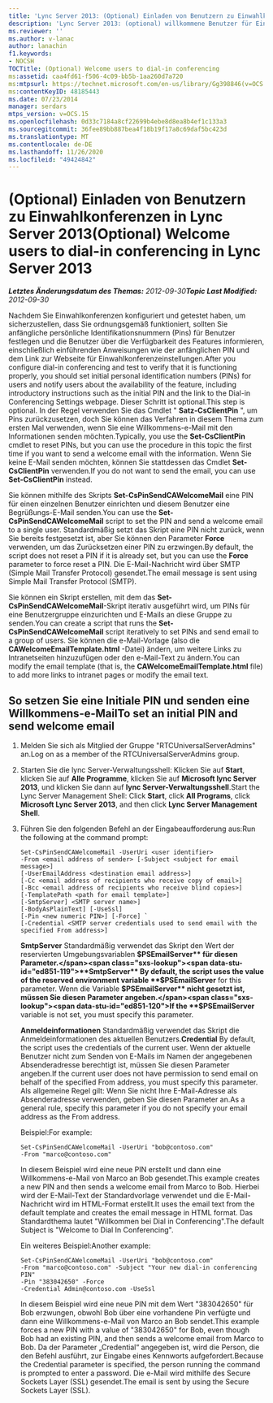 ```yaml
---
title: 'Lync Server 2013: (Optional) Einladen von Benutzern zu Einwahlkonferenzen'
description: 'Lync Server 2013: (optional) willkommene Benutzer für Einwahlkonferenzen.'
ms.reviewer: ''
ms.author: v-lanac
author: lanachin
f1.keywords:
- NOCSH
TOCTitle: (Optional) Welcome users to dial-in conferencing
ms:assetid: caa4fd61-f506-4c09-bb5b-1aa260d7a720
ms:mtpsurl: https://technet.microsoft.com/en-us/library/Gg398846(v=OCS.15)
ms:contentKeyID: 48185443
ms.date: 07/23/2014
manager: serdars
mtps_version: v=OCS.15
ms.openlocfilehash: 0d33c7184a8cf22699b4ebe8d8ea8b4ef1c133a3
ms.sourcegitcommit: 36fee89bb887bea4f18b19f17a8c69daf5bc423d
ms.translationtype: MT
ms.contentlocale: de-DE
ms.lasthandoff: 11/26/2020
ms.locfileid: "49424842"
---
```

# <a name="optional-welcome-users-to-dial-in-conferencing-in-lync-server-2013"></a><span data-ttu-id="ed851-103">(Optional) Einladen von Benutzern zu Einwahlkonferenzen in Lync Server 2013</span><span class="sxs-lookup"><span data-stu-id="ed851-103">(Optional) Welcome users to dial-in conferencing in Lync Server 2013</span></span>

<div data-xmlns="http://www.w3.org/1999/xhtml">

<div class="topic" data-xmlns="http://www.w3.org/1999/xhtml" data-msxsl="urn:schemas-microsoft-com:xslt" data-cs="https://msdn.microsoft.com/">

<div data-asp="https://msdn2.microsoft.com/asp">



</div>

<div id="mainSection">

<div id="mainBody"><span data-ttu-id="ed851-104">

<span> </span></span><span class="sxs-lookup"><span data-stu-id="ed851-104">

<span> </span></span></span>

<span data-ttu-id="ed851-105">_**Letztes Änderungsdatum des Themas:** 2012-09-30_</span><span class="sxs-lookup"><span data-stu-id="ed851-105">_**Topic Last Modified:** 2012-09-30_</span></span>

<span data-ttu-id="ed851-106">Nachdem Sie Einwahlkonferenzen konfiguriert und getestet haben, um sicherzustellen, dass Sie ordnungsgemäß funktioniert, sollten Sie anfängliche persönliche Identifikationsnummern (Pins) für Benutzer festlegen und die Benutzer über die Verfügbarkeit des Features informieren, einschließlich einführenden Anweisungen wie der anfänglichen PIN und dem Link zur Webseite für Einwahlkonferenzeinstellungen.</span><span class="sxs-lookup"><span data-stu-id="ed851-106">After you configure dial-in conferencing and test to verify that it is functioning properly, you should set initial personal identification numbers (PINs) for users and notify users about the availability of the feature, including introductory instructions such as the initial PIN and the link to the Dial-in Conferencing Settings webpage.</span></span> <span data-ttu-id="ed851-107">Dieser Schritt ist optional.</span><span class="sxs-lookup"><span data-stu-id="ed851-107">This step is optional.</span></span> <span data-ttu-id="ed851-108">In der Regel verwenden Sie das Cmdlet " **Satz-CsClientPin** ", um Pins zurückzusetzen, doch Sie können das Verfahren in diesem Thema zum ersten Mal verwenden, wenn Sie eine Willkommens-e-Mail mit den Informationen senden möchten.</span><span class="sxs-lookup"><span data-stu-id="ed851-108">Typically, you use the **Set-CsClientPin** cmdlet to reset PINs, but you can use the procedure in this topic the first time if you want to send a welcome email with the information.</span></span> <span data-ttu-id="ed851-109">Wenn Sie keine E-Mail senden möchten, können Sie stattdessen das Cmdlet **Set-CsClientPin** verwenden.</span><span class="sxs-lookup"><span data-stu-id="ed851-109">If you do not want to send the email, you can use **Set-CsClientPin** instead.</span></span>

<span data-ttu-id="ed851-110">Sie können mithilfe des Skripts **Set-CsPinSendCAWelcomeMail** eine PIN für einen einzelnen Benutzer einrichten und diesem Benutzer eine Begrüßungs-E-Mail senden.</span><span class="sxs-lookup"><span data-stu-id="ed851-110">You can use the **Set-CsPinSendCAWelcomeMail** script to set the PIN and send a welcome email to a single user.</span></span> <span data-ttu-id="ed851-111">Standardmäßig setzt das Skript eine PIN nicht zurück, wenn Sie bereits festgesetzt ist, aber Sie können den Parameter **Force** verwenden, um das Zurücksetzen einer PIN zu erzwingen.</span><span class="sxs-lookup"><span data-stu-id="ed851-111">By default, the script does not reset a PIN if it is already set, but you can use the **Force** parameter to force reset a PIN.</span></span> <span data-ttu-id="ed851-112">Die E-Mail-Nachricht wird über SMTP (Simple Mail Transfer Protocol) gesendet.</span><span class="sxs-lookup"><span data-stu-id="ed851-112">The email message is sent using Simple Mail Transfer Protocol (SMTP).</span></span>

<span data-ttu-id="ed851-113">Sie können ein Skript erstellen, mit dem das **Set-CsPinSendCAWelcomeMail**-Skript iterativ ausgeführt wird, um PINs für eine Benutzergruppe einzurichten und E-Mails an diese Gruppe zu senden.</span><span class="sxs-lookup"><span data-stu-id="ed851-113">You can create a script that runs the **Set-CsPinSendCAWelcomeMail** script iteratively to set PINs and send email to a group of users.</span></span> <span data-ttu-id="ed851-114">Sie können die e-Mail-Vorlage (also die **CAWelcomeEmailTemplate.html** -Datei) ändern, um weitere Links zu Intranetseiten hinzuzufügen oder den e-Mail-Text zu ändern.</span><span class="sxs-lookup"><span data-stu-id="ed851-114">You can modify the email template (that is, the **CAWelcomeEmailTemplate.html** file) to add more links to intranet pages or modify the email text.</span></span>

<div>

## <a name="to-set-an-initial-pin-and-send-welcome-email"></a><span data-ttu-id="ed851-115">So setzen Sie eine Initiale PIN und senden eine Willkommens-e-Mail</span><span class="sxs-lookup"><span data-stu-id="ed851-115">To set an initial PIN and send welcome email</span></span>

1.  <span data-ttu-id="ed851-116">Melden Sie sich als Mitglied der Gruppe "RTCUniversalServerAdmins" an.</span><span class="sxs-lookup"><span data-stu-id="ed851-116">Log on as a member of the RTCUniversalServerAdmins group.</span></span>

2.  <span data-ttu-id="ed851-117">Starten Sie die lync Server-Verwaltungsshell: Klicken Sie auf **Start**, klicken Sie auf **Alle Programme**, klicken Sie auf **Microsoft lync Server 2013**, und klicken Sie dann auf **lync Server-Verwaltungsshell**.</span><span class="sxs-lookup"><span data-stu-id="ed851-117">Start the Lync Server Management Shell: Click **Start**, click **All Programs**, click **Microsoft Lync Server 2013**, and then click **Lync Server Management Shell**.</span></span>

3.  <span data-ttu-id="ed851-118">Führen Sie den folgenden Befehl an der Eingabeaufforderung aus:</span><span class="sxs-lookup"><span data-stu-id="ed851-118">Run the following at the command prompt:</span></span>
    
        Set-CsPinSendCAWelcomeMail -UserUri <user identifier>
        -From <email address of sender> [-Subject <subject for email message>]
        [-UserEmailAddress <destination email address>]
        [-Cc <email address of recipients who receive copy of email>]
        [-Bcc <email address of recipients who receive blind copies>]
        [-TemplatePath <path for email template>]
        [-SmtpServer] <SMTP server name>]
        [-BodyAsPlainText] [-UseSsl]
        [-Pin <new numeric PIN>] [-Force] `
        [-Credential <SMTP server credentials used to send email with the specified From address>]
    
    <span data-ttu-id="ed851-119">**SmtpServer**   Standardmäßig verwendet das Skript den Wert der reservierten Umgebungsvariablen **$PSEmailServer** für diesen Parameter.</span><span class="sxs-lookup"><span data-stu-id="ed851-119">**SmtpServer**   By default, the script uses the value of the reserved environment variable **$PSEmailServer** for this parameter.</span></span> <span data-ttu-id="ed851-120">Wenn die Variable **$PSEmailServer** nicht gesetzt ist, müssen Sie diesen Parameter angeben.</span><span class="sxs-lookup"><span data-stu-id="ed851-120">If the **$PSEmailServer** variable is not set, you must specify this parameter.</span></span>
    
    <span data-ttu-id="ed851-121">**Anmeldeinformationen**   Standardmäßig verwendet das Skript die Anmeldeinformationen des aktuellen Benutzers.</span><span class="sxs-lookup"><span data-stu-id="ed851-121">**Credential**   By default, the script uses the credentials of the current user.</span></span> <span data-ttu-id="ed851-122">Wenn der aktuelle Benutzer nicht zum Senden von E-Mails im Namen der angegebenen Absenderadresse berechtigt ist, müssen Sie diesen Parameter angeben.</span><span class="sxs-lookup"><span data-stu-id="ed851-122">If the current user does not have permission to send email on behalf of the specified From address, you must specify this parameter.</span></span> <span data-ttu-id="ed851-123">Als allgemeine Regel gilt: Wenn Sie nicht Ihre E-Mail-Adresse als Absenderadresse verwenden, geben Sie diesen Parameter an.</span><span class="sxs-lookup"><span data-stu-id="ed851-123">As a general rule, specify this parameter if you do not specify your email address as the From address.</span></span>
    
    <span data-ttu-id="ed851-124">Beispiel:</span><span class="sxs-lookup"><span data-stu-id="ed851-124">For example:</span></span>
    
        Set-CsPinSendCAWelcomeMail -UserUri "bob@contoso.com"
        -From "marco@contoso.com"
    
    <span data-ttu-id="ed851-125">In diesem Beispiel wird eine neue PIN erstellt und dann eine Willkommens-e-Mail von Marco an Bob gesendet.</span><span class="sxs-lookup"><span data-stu-id="ed851-125">This example creates a new PIN and then sends a welcome email from Marco to Bob.</span></span> <span data-ttu-id="ed851-126">Hierbei wird der E-Mail-Text der Standardvorlage verwendet und die E-Mail-Nachricht wird im HTML-Format erstellt.</span><span class="sxs-lookup"><span data-stu-id="ed851-126">It uses the email text from the default template and creates the email message in HTML format.</span></span> <span data-ttu-id="ed851-127">Das Standardthema lautet "Willkommen bei Dial in Conferencing".</span><span class="sxs-lookup"><span data-stu-id="ed851-127">The default Subject is "Welcome to Dial In Conferencing".</span></span>
    
    <span data-ttu-id="ed851-128">Ein weiteres Beispiel:</span><span class="sxs-lookup"><span data-stu-id="ed851-128">Another example:</span></span>
    
        Set-CsPinSendCAWelcomeMail -UserUri "bob@contoso.com"
        -From "marco@contoso.com" -Subject "Your new dial-in conferencing PIN"
        -Pin "383042650" -Force
        -Credential Admin@contoso.com -UseSsl
    
    <span data-ttu-id="ed851-129">In diesem Beispiel wird eine neue PIN mit dem Wert "383042650" für Bob erzwungen, obwohl Bob über eine vorhandene Pin verfügte und dann eine Willkommens-e-Mail von Marco an Bob sendet.</span><span class="sxs-lookup"><span data-stu-id="ed851-129">This example forces a new PIN with a value of "383042650" for Bob, even though Bob had an existing PIN, and then sends a welcome email from Marco to Bob.</span></span> <span data-ttu-id="ed851-130">Da der Parameter „Credential“ angegeben ist, wird die Person, die den Befehl ausführt, zur Eingabe eines Kennworts aufgefordert.</span><span class="sxs-lookup"><span data-stu-id="ed851-130">Because the Credential parameter is specified, the person running the command is prompted to enter a password.</span></span> <span data-ttu-id="ed851-131">Die e-Mail wird mithilfe des Secure Sockets Layer (SSL) gesendet.</span><span class="sxs-lookup"><span data-stu-id="ed851-131">The email is sent by using the Secure Sockets Layer (SSL).</span></span>

<span data-ttu-id="ed851-132"></div>

</div>

<span> </span>

</div>

</div>

</span><span class="sxs-lookup"><span data-stu-id="ed851-132"></div>

</div>

<span> </span>

</div>

</div>

</span></span></div>

